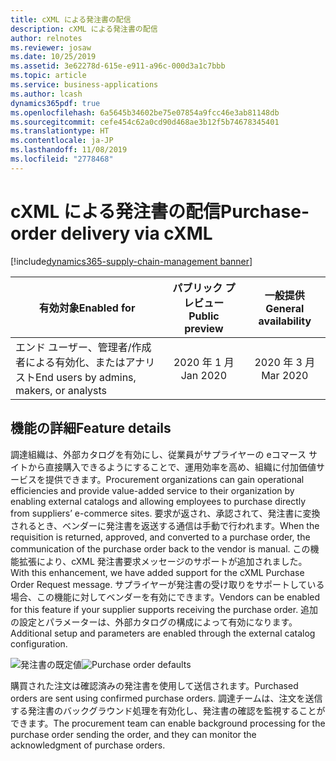 ```yaml
---
title: cXML による発注書の配信
description: cXML による発注書の配信
author: relnotes
ms.reviewer: josaw
ms.date: 10/25/2019
ms.assetid: 3e62278d-615e-e911-a96c-000d3a1c7bbb
ms.topic: article
ms.service: business-applications
ms.author: lcash
dynamics365pdf: true
ms.openlocfilehash: 6a5645b34602be75e07854a9fcc46e3ab81148db
ms.sourcegitcommit: cefe454c62a0cd90d468ae3b12f5b74678345401
ms.translationtype: HT
ms.contentlocale: ja-JP
ms.lasthandoff: 11/08/2019
ms.locfileid: "2778468"
---
```

# <a name="purchase-order-delivery-via-cxml"></a><span data-ttu-id="100e3-103">cXML による発注書の配信</span><span class="sxs-lookup"><span data-stu-id="100e3-103">Purchase-order delivery via cXML</span></span>
[!include[dynamics365-supply-chain-management banner](../includes/dynamics365-supply-chain-management.md)]

| <span data-ttu-id="100e3-104">有効対象</span><span class="sxs-lookup"><span data-stu-id="100e3-104">Enabled for</span></span>    |  <span data-ttu-id="100e3-105">パブリック プレビュー</span><span class="sxs-lookup"><span data-stu-id="100e3-105">Public preview</span></span> | <span data-ttu-id="100e3-106">一般提供</span><span class="sxs-lookup"><span data-stu-id="100e3-106">General availability</span></span> | 
| ---------- | :----------: |:----------: |
|<span data-ttu-id="100e3-107">エンド ユーザー、管理者/作成者による有効化、またはアナリスト</span><span class="sxs-lookup"><span data-stu-id="100e3-107">End users by admins, makers, or analysts</span></span>|<span data-ttu-id="100e3-108">2020 年 1 月</span><span class="sxs-lookup"><span data-stu-id="100e3-108">Jan 2020</span></span>| <span data-ttu-id="100e3-109">2020 年 3 月</span><span class="sxs-lookup"><span data-stu-id="100e3-109">Mar 2020</span></span>|






## <a name="feature-details"></a><span data-ttu-id="100e3-110">機能の詳細</span><span class="sxs-lookup"><span data-stu-id="100e3-110">Feature details</span></span>
<!--feature detail start -->
<span data-ttu-id="100e3-111">調達組織は、外部カタログを有効にし、従業員がサプライヤーの eコマース サイトから直接購入できるようにすることで、運用効率を高め、組織に付加価値サービスを提供できます。</span><span class="sxs-lookup"><span data-stu-id="100e3-111">Procurement organizations can gain operational efficiencies and provide value-added service to their organization by enabling external catalogs and allowing employees to purchase directly from suppliers’ e-commerce sites.</span></span> <span data-ttu-id="100e3-112">要求が返され、承認されて、発注書に変換されるとき、ベンダーに発注書を返送する通信は手動で行われます。</span><span class="sxs-lookup"><span data-stu-id="100e3-112">When the requisition is returned, approved, and converted to a purchase order, the communication of the purchase order back to the vendor is manual.</span></span> <span data-ttu-id="100e3-113">この機能拡張により、cXML 発注書要求メッセージのサポートが追加されました。</span><span class="sxs-lookup"><span data-stu-id="100e3-113">With this enhancement, we have added support for the cXML Purchase Order Request message.</span></span> <span data-ttu-id="100e3-114">サプライヤーが発注書の受け取りをサポートしている場合、この機能に対してベンダーを有効にできます。</span><span class="sxs-lookup"><span data-stu-id="100e3-114">Vendors can be enabled for this feature if your supplier supports receiving the purchase order.</span></span> <span data-ttu-id="100e3-115">追加の設定とパラメーターは、外部カタログの構成によって有効になります。</span><span class="sxs-lookup"><span data-stu-id="100e3-115">Additional setup and parameters are enabled through the external catalog configuration.</span></span> 

<span data-ttu-id="100e3-116">![発注書の既定値](media/purchase-order-delivery-via-cxml-1.png "発注書の既定値")</span><span class="sxs-lookup"><span data-stu-id="100e3-116">![Purchase order defaults](media/purchase-order-delivery-via-cxml-1.png "Purchase order defaults")</span></span> 

<span data-ttu-id="100e3-117">購買された注文は確認済みの発注書を使用して送信されます。</span><span class="sxs-lookup"><span data-stu-id="100e3-117">Purchased orders are sent using confirmed purchase orders.</span></span> <span data-ttu-id="100e3-118">調達チームは、注文を送信する発注書のバックグラウンド処理を有効化し、発注書の確認を監視することができます。</span><span class="sxs-lookup"><span data-stu-id="100e3-118">The procurement team can enable background processing for the purchase order sending the order, and they can monitor the acknowledgment of purchase orders.</span></span>
<!--feature detail end -->









